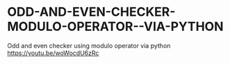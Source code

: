# ODD-AND-EVEN-CHECKER-MODULO-OPERATOR--VIA-PYTHON
Odd and even checker using modulo operator via python
https://youtu.be/woWocdU6zRc
